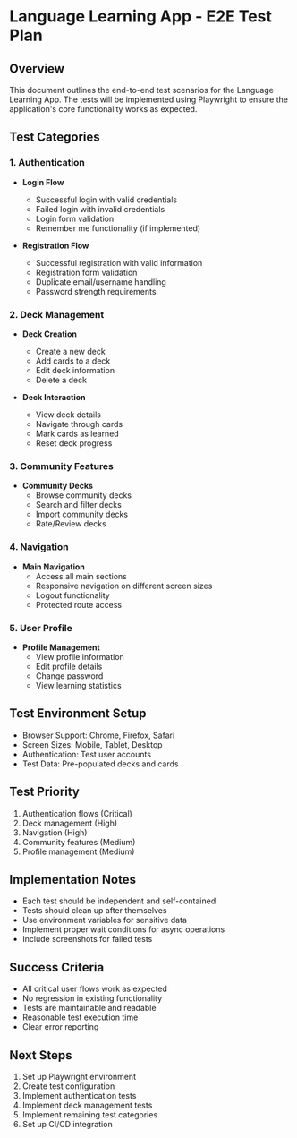 # Language Learning App - E2E Test Plan

## Overview
This document outlines the end-to-end test scenarios for the Language Learning App. The tests will be implemented using Playwright to ensure the application's core functionality works as expected.

## Test Categories

### 1. Authentication
- **Login Flow**
  - Successful login with valid credentials
  - Failed login with invalid credentials
  - Login form validation
  - Remember me functionality (if implemented)

- **Registration Flow**
  - Successful registration with valid information
  - Registration form validation
  - Duplicate email/username handling
  - Password strength requirements

### 2. Deck Management
- **Deck Creation**
  - Create a new deck
  - Add cards to a deck
  - Edit deck information
  - Delete a deck

- **Deck Interaction**
  - View deck details
  - Navigate through cards
  - Mark cards as learned
  - Reset deck progress

### 3. Community Features
- **Community Decks**
  - Browse community decks
  - Search and filter decks
  - Import community decks
  - Rate/Review decks

### 4. Navigation
- **Main Navigation**
  - Access all main sections
  - Responsive navigation on different screen sizes
  - Logout functionality
  - Protected route access

### 5. User Profile
- **Profile Management**
  - View profile information
  - Edit profile details
  - Change password
  - View learning statistics

## Test Environment Setup
- Browser Support: Chrome, Firefox, Safari
- Screen Sizes: Mobile, Tablet, Desktop
- Authentication: Test user accounts
- Test Data: Pre-populated decks and cards

## Test Priority
1. Authentication flows (Critical)
2. Deck management (High)
3. Navigation (High)
4. Community features (Medium)
5. Profile management (Medium)

## Implementation Notes
- Each test should be independent and self-contained
- Tests should clean up after themselves
- Use environment variables for sensitive data
- Implement proper wait conditions for async operations
- Include screenshots for failed tests

## Success Criteria
- All critical user flows work as expected
- No regression in existing functionality
- Tests are maintainable and readable
- Reasonable test execution time
- Clear error reporting

## Next Steps
1. Set up Playwright environment
2. Create test configuration
3. Implement authentication tests
4. Implement deck management tests
5. Implement remaining test categories
6. Set up CI/CD integration 